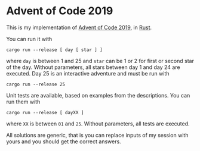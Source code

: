 # Advent of Code 2019

This is my implementation of [Advent of Code 2019](https://adventofcode.com/2019), in [Rust](https://www.rust-lang.org/).

You can run it with

```
cargo run --release [ day [ star ] ]
```

where `day` is between 1 and 25 and `star` can be 1 or 2 for first or second star of the day. Without parameters, all stars between day 1 and day 24 are executed.
Day 25 is an interactive adventure and must be run with
 
```
cargo run --release 25
```

Unit tests are available, based on examples from the descriptions. You can run them with

```
cargo run --release [ dayXX ]
```

where `XX` is between `01` and `25`. Without parameters, all tests are executed.

All solutions are generic, that is you can replace inputs of my session with yours and you should get the correct answers.